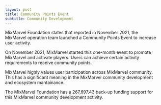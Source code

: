 ```yaml
---
layout: post
title: Community Points Event
subtitle: Community Development 
---
```


MixMarvel Foundation states that reported in November 2021, the MixMarvel operation team launched a Community Points Event to increase user activity. 

On November 2021, MixMarvel started this one-month event to promote MixMarvel and activate players.  Users can achieve certain activity requirements to receive community points. 

MixMarvel highly values user participation across MixMarvel community. This has a significant meaning in the MixMarvel community development and ecosystem mantainance. 

The MixMarvel Foundation has a 267,697.43 back-up funding support for this MixMarvel community development activity. 

